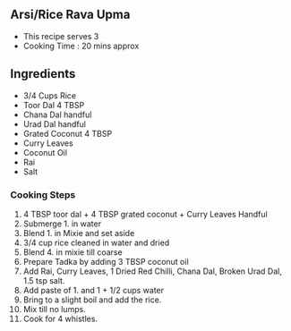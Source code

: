 ## Arsi/Rice Rava Upma

* This recipe serves 3 
* Cooking Time : 20 mins approx

## Ingredients

- 3/4 Cups Rice
- Toor Dal 4 TBSP
- Chana Dal handful
- Urad Dal handful
- Grated Coconut 4 TBSP
- Curry Leaves
- Coconut Oil
- Rai
- Salt

### Cooking Steps


1. 4 TBSP toor dal + 4 TBSP grated coconut + Curry Leaves Handful 
2. Submerge 1. in water
3. Blend 1. in Mixie and set aside
4. 3/4 cup rice cleaned in water and dried 
5. Blend 4. in mixie till coarse
6. Prepare Tadka by adding 3 TBSP coconut oil
7. Add Rai, Curry Leaves, 1 Dried Red Chilli, Chana Dal, Broken Urad Dal, 1.5 tsp salt.
8. Add paste of 1. and 1 + 1/2 cups water
9. Bring to a slight boil and add the rice.
10. Mix till no lumps.
11. Cook for 4 whistles.

